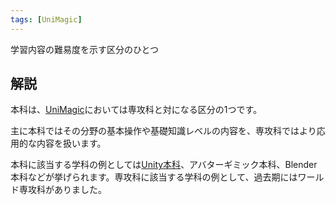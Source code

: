 ```yaml
---
tags: [UniMagic]
---
```


学習内容の難易度を示す区分のひとつ

## 解説

本科は、[UniMagic](../STU/UniMagic)においては専攻科と対になる区分の1つです。

主に本科ではその分野の基本操作や基礎知識レベルの内容を、専攻科ではより応用的な内容を扱います。

本科に該当する学科の例としては[Unity本科](../STU/Unity本科)、アバターギミック本科、Blender本科などが挙げられます。専攻科に該当する学科の例として、過去期にはワールド専攻科がありました。